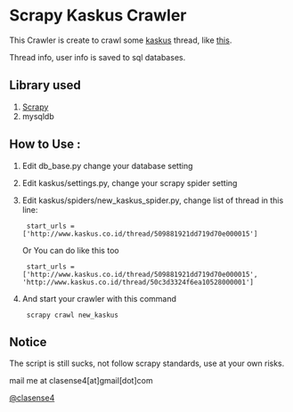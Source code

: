 # Scrapy Kaskus Crawler


This Crawler is create to crawl some [kaskus](http://kaskus.co.id) thread, 
like [this](http://www.kaskus.co.id/thread/50c3d3324f6ea10528000001).

Thread info, user info is saved to sql databases.

## Library used
1. [Scrapy](http://scrapy.org)
2. mysqldb

## How to Use :
1. Edit db_base.py change your database setting
2. Edit kaskus/settings.py, change your scrapy spider setting
3. Edit kaskus/spiders/new_kaskus_spider.py, change list of thread in this line:

        start_urls = ['http://www.kaskus.co.id/thread/509881921dd719d70e000015']
   
   Or You can do like this too
   
        start_urls = ['http://www.kaskus.co.id/thread/509881921dd719d70e000015', 'http://www.kaskus.co.id/thread/50c3d3324f6ea10528000001']
    
4. And start your crawler with this command

        scrapy crawl new_kaskus


## Notice    
The script is still sucks, not follow scrapy standards, use at your own risks.

mail me at clasense4[at]gmail[dot]com

[@clasense4](http://twitter.com/clasense4)